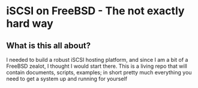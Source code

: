 # iSCSI on FreeBSD - The not exactly hard way

## What is this all about?

I needed to build a robust iSCSI hosting platform, and since I am a bit of a FreeBSD zealot, I thought I would start there.  This is a living repo that will contain documents, scripts, examples; in short pretty much everything you need to get a system up and running for yourself
